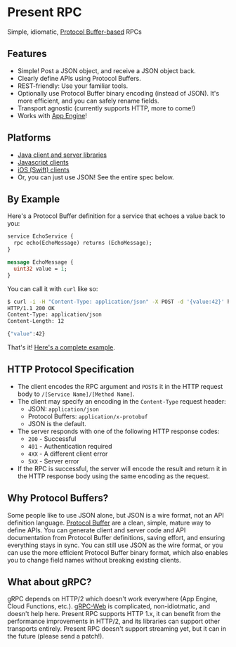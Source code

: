# Present RPC

Simple, idiomatic, [Protocol Buffer-based](https://developers.google.com/protocol-buffers/docs/proto3) RPCs

## Features

* Simple! Post a JSON object, and receive a JSON object back.
* Clearly define APIs using Protocol Buffers.
* REST-friendly: Use your familiar tools.
* Optionally use Protocol Buffer binary encoding (instead of JSON). It's more efficient, and you can safely rename fields.
* Transport agnostic (currently supports 
HTTP, more to come!)
* Works with [App Engine](https://cloud.google.com/appengine/docs/java/)!

## Platforms

* [Java client and server libraries](https://github.com/presentco/present-rpc/blob/master/java/README.md)
* [Javascript clients](https://github.com/presentco/present-rpc/blob/master/java/javascript-generator/README.md)
* [iOS (Swift) clients](https://github.com/presentco/present-rpc/blob/master/iOS/present-rpc-example/README.md)
* Or, you can just use JSON! See the entire spec below.
## By Example

Here's a Protocol Buffer definition for a service that echoes a value back to you:

```proto
service EchoService {
  rpc echo(EchoMessage) returns (EchoMessage);
}

message EchoMessage {
  uint32 value = 1;
}
```

You can call it with `curl` like so:

```bash
$ curl -i -H "Content-Type: application/json" -X POST -d '{value:42}' http://localhost:8080/EchoService/echo
HTTP/1.1 200 OK
Content-Type: application/json
Content-Length: 12

{"value":42}
```

That's it! [Here's a complete example](https://github.com/presentco/present-rpc/tree/master/java/example).

## HTTP Protocol Specification

* The client encodes the RPC argument and `POST`s it in the HTTP request body to `/[Service Name]/[Method Name]`.
* The client may specify an encoding in the `Content-Type` request header: 
  * JSON: `application/json`
  * Protocol Buffers: `application/x-protobuf`
  * JSON is the default. 
* The server responds with one of the following HTTP response codes:
  * `200` - Successful
  * `401` - Authentication required
  * `4XX` - A different client error
  * `5XX` - Server error
* If the RPC is successful, the server will encode the result and return it in the HTTP response body using the same encoding as the request.

## Why Protocol Buffers?

Some people like to use JSON alone, but JSON is a wire format, not an
API definition language. [Protocol Buffer](https://developers.google.com/protocol-buffers/docs/proto3) 
are a clean, simple, mature way to define APIs. You can generate client 
and server code and API documentation from Protocol Buffer definitions, 
saving effort, and ensuring everything stays in sync. You can still use JSON 
as the wire format, or you can use the more efficient Protocol Buffer binary 
format, which also enables you to change field names without breaking existing 
clients.

## What about gRPC?

gRPC depends on HTTP/2 which doesn't work everywhere (App Engine, Cloud Functions, 
etc.). [gRPC-Web](https://github.com/grpc/grpc-web) is complicated, non-idiotmatic,
and doesn't help here. Present RPC supports HTTP 1.x, it can benefit from
the performance improvements in HTTP/2, and its libraries can support
other transports entirely. Present RPC doesn't support streaming yet,
but it can in the future (please send a patch!).